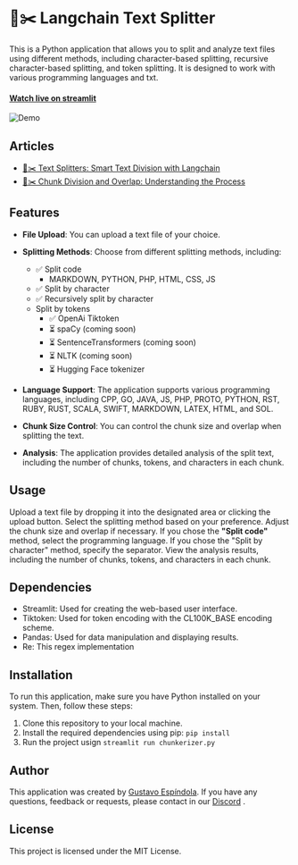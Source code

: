 # 🦜️✂️ Langchain Text Splitter
This is a Python application that allows you to split and analyze text files using different methods, including character-based splitting, recursive character-based splitting, and token splitting. It is designed to work with various programming languages and txt.

#### [Watch live on streamlit](https://chunkerizer.streamlit.app/)

![Demo](https://github.com/gustavoespindola/chunkerizer/blob/main/demo.gif?raw=true)

## Articles
- [🦜️✂️ Text Splitters: Smart Text Division with Langchain](https://link.medium.com/Ri4WAf9XPCb)
- [🦜️✂️ Chunk Division and Overlap: Understanding the Process](https://link.medium.com/R6KmPVbYPCb)

## Features
- **File Upload**: You can upload a text file of your choice.
- **Splitting Methods**: Choose from different splitting methods, including:
    - ✅ Split code
        - MARKDOWN, PYTHON, PHP, HTML, CSS, JS
    - ✅ Split by character
    - ✅ Recursively split by character
    - Split by tokens
        - ✅ OpenAi Tiktoken
        - ⏳ spaCy (coming soon)
        - ⏳ SentenceTransformers (coming soon)
        - ⏳ NLTK (coming soon)
        - ⏳ Hugging Face tokenizer

- **Language Support**: The application supports various programming languages, including CPP, GO, JAVA, JS, PHP, PROTO, PYTHON, RST, RUBY, RUST, SCALA, SWIFT, MARKDOWN, LATEX, HTML, and SOL.
- **Chunk Size Control**: You can control the chunk size and overlap when splitting the text.
- **Analysis**: The application provides detailed analysis of the split text, including the number of chunks, tokens, and characters in each chunk.

## Usage
Upload a text file by dropping it into the designated area or clicking the upload button.
Select the splitting method based on your preference.
Adjust the chunk size and overlap if necessary.
If you chose the **"Split code"** method, select the programming language.
If you chose the "Split by character" method, specify the separator.
View the analysis results, including the number of chunks, tokens, and characters in each chunk.

## Dependencies
-   Streamlit: Used for creating the web-based user interface.
-   Tiktoken: Used for token encoding with the CL100K_BASE encoding scheme.
-   Pandas: Used for data manipulation and displaying results.
-   Re: This regex implementation

## Installation
To run this application, make sure you have Python installed on your system. Then, follow these steps:

1.  Clone this repository to your local machine.
2.  Install the required dependencies using pip: `pip install`
3.  Run the project usign `streamlit run chunkerizer.py`

## Author
This application was created by [Gustavo Espíndola](https://github.com/gustavoespindola). If you have any questions, feedback or requests, please contact in our [Discord](https://discord.gg/mZf5aaYt) .

## License
This project is licensed under the MIT License.
